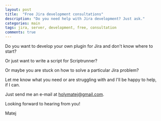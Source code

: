 ```yaml
---
layout: post
title:  "Free Jira development consultations"
description: "Do you need help with Jira development? Just ask."
categories: main
tags: jira, server, development, free, consultation
comments: true
---
```


Do you want to develop your own plugin for Jira and don't know where to start?

Or just want to write a script for Scriptrunner?

Or maybe you are stuck on how to solve a particular Jira problem?

Let me know what you need or are struggling with and I'll be happy to help, if I can.

Just send me an e-mail at [holymatej@gmail.com](mailto:holymatej@gmail.com).

Looking forward to hearing from you!

Matej
